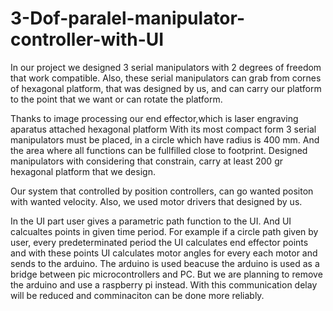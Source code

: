 # 3-Dof-paralel-manipulator-controller-with-UI

In our project we designed 3 serial manipulators with 2 degrees of freedom that work compatible. Also, these serial manipulators can grab from cornes of hexagonal platform, that was designed by us, and can carry our platform to the point that we want or can rotate the platform.

Thanks to image processing our end effector,which is laser engraving aparatus attached hexagonal platform With its most compact form 3 serial manipulators must be placed, in a circle which have radius is 400 mm. And the area where all functions can be fullfilled close to footprint. Designed manipulators with considering that constrain, carry at least 200 gr hexagonal platform that we design. 

Our system that controlled by position controllers, can go wanted positon with wanted velocity. Also, we used motor drivers that designed by us.

In the UI part user gives a parametric path function to the UI. And UI calcualtes points in given time period. For example if a circle path given by user, every predeterminated period the UI calculates end effector points and with these points UI calculates motor angles for every each motor and sends to the arduino. The arduino is used beacuse the arduino is used as a bridge between pic microcontrollers and PC. But we are planning to remove the arduino and use a raspberry pi instead. With this communication delay will be reduced and comminaciton can be done more reliably.
